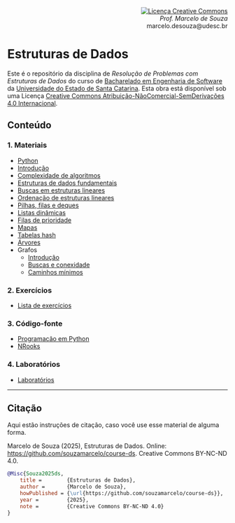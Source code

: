 <div align="right" style="text-align:right"><a rel="license" href="http://creativecommons.org/licenses/by-nc-nd/4.0/"><img alt="Licença Creative Commons" style="border-width:0" src="https://i.creativecommons.org/l/by-nc-nd/4.0/88x31.png" /></a><br><i>Prof. Marcelo de Souza</i><br>marcelo.desouza@udesc.br</div>

# Estruturas de Dados

Este é o repositório da disciplina de *Resolução de Problemas com Estruturas de Dados* do curso de [Bacharelado em Engenharia de Software](https://www.udesc.br/ceavi/engenhariadesoftware) da [Universidade do Estado de Santa Catarina](https://www.udesc.br/ceavi). Esta obra está disponível sob uma Licença <a rel="license" href="http://creativecommons.org/licenses/by-nc-nd/4.0/">Creative Commons Atribuição-NãoComercial-SemDerivações 4.0 Internacional</a>.

## Conteúdo

### 1. Materiais

+ [Python](./1-materiais/0-python.pdf)
+ [Introdução](./1-materiais/1-introducao.pdf)
+ [Complexidade de algoritmos](./1-materiais/2-complexidade-algoritmos.pdf)
+ [Estruturas de dados fundamentais](./1-materiais/3-estruturas-dados-fundamentais.pdf)
+ [Buscas em estruturas lineares](./1-materiais/4-busca.pdf)
+ [Ordenação de estruturas lineares](./1-materiais/5-ordenacao.pdf)
+ [Pilhas, filas e deques](./1-materiais/6-pilhas-filas-deques.pdf)
+ [Listas dinâmicas](./1-materiais/7-listas-dinamicas.pdf)
+ [Filas de prioridade](./1-materiais/8-filas-prioridade.pdf)
+ [Mapas](./1-materiais/9-mapas.pdf)
+ [Tabelas hash](./1-materiais/10-tabelas-hash.pdf)
+ [Árvores](./1-materiais/11-arvores.pdf)
+ Grafos
    + [Introdução](./1-materiais/12a-grafos-introducao.pdf)
    + [Buscas e conexidade](./1-materiais/12b-grafos-buscas-conexidade.pdf)
    + [Caminhos mínimos](./1-materiais/12c-grafos-caminhos-minimos.pdf)

### 2. Exercícios

+ [Lista de exercícios](./2-exercicios/lista-exercicios.pdf)

### 3. Código-fonte

+ [Programacão em Python](./3-src/intro-python)
+ [NRooks](./3-src/nrooks)

### 4. Laboratórios

+ [Laboratórios](./4-labs/labs.pdf)

***

## Citação

Aqui estão instruções de citação, caso você use esse material de alguma forma.

Marcelo de Souza (2025), Estruturas de Dados. Online: https://github.com/souzamarcelo/course-ds. Creative Commons BY-NC-ND 4.0.

```bibtex
@Misc{Souza2025ds,
    title =        {Estruturas de Dados},
    author =       {Marcelo de Souza}, 
    howPublished = {\url{https://github.com/souzamarcelo/course-ds}}, 
    year =         {2025},
    note =         {Creative Commons BY-NC-ND 4.0}
}
```
